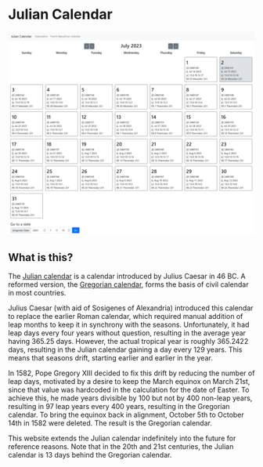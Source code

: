 # Julian Calendar

![demo](demo.png)

## What is this?

The [Julian calendar][0] is a calendar introduced by Julius Caesar in 46 BC. A
reformed version, the [Gregorian calendar][1], forms the basis of civil calendar
in most countries.

Julius Caesar (with aid of Sosigenes of Alexandria) introduced this calendar to
replace the earlier Roman calendar, which required manual addition of leap
months to keep it in synchrony with the seasons. Unfortunately, it had leap
days every four years without question, resulting in the average year having
365.25 days. However, the actual tropical year is roughly 365.2422 days,
resulting in the Julian calendar gaining a day every 129 years. This means
that seasons drift, starting earlier and earlier in the year.

In 1582, Pope Gregory XIII decided to fix this drift by reducing the number
of leap days, motivated by a desire to keep the March equinox on March 21st,
since that value was hardcoded in the calculation for the date of Easter. To
achieve this, he made years divisible by 100 but not by 400 non-leap years,
resulting in 97 leap years every 400 years, resulting in the Gregorian calendar.
To bring the equinox back in alignment, October 5th to October 14th in 1582
were deleted. The result is the Gregorian calendar.

This website extends the Julian calendar indefinitely into the future for
reference reasons. Note that in the 20th and 21st centuries, the Julian
calendar is 13 days behind the Gregorian calendar.

[0]: https://en.wikipedia.org/wiki/Julian_calendar
[1]: https://en.wikipedia.org/wiki/Gregorian_calendar
